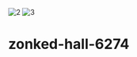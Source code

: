 ![2](https://user-images.githubusercontent.com/101583807/183645027-1ad50989-9649-4e39-8ee2-10cc3b326d5c.png)
![3](https://user-images.githubusercontent.com/101583807/183645127-8218206b-b5e4-4348-b347-b2268c77eaee.png)
# zonked-hall-6274
